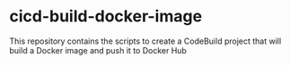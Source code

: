 # cicd-build-docker-image
This repository contains the scripts to create a CodeBuild project that will build a Docker image and push it to Docker Hub
